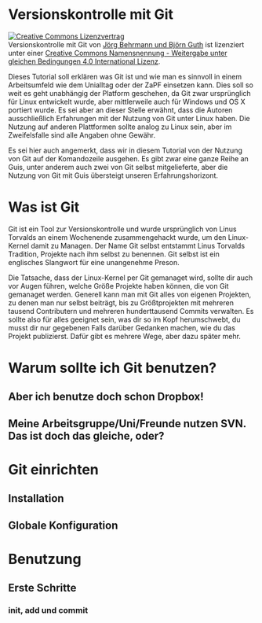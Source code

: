 Versionskontrolle mit Git
=========================

<a rel="license" href="http://creativecommons.org/licenses/by-sa/4.0/"><img alt="Creative Commons Lizenzvertrag" style="border-width:0" src="http://i.creativecommons.org/l/by-sa/4.0/88x31.png" /></a><br /><span xmlns:dct="http://purl.org/dc/terms/" href="http://purl.org/dc/dcmitype/Text" property="dct:title" rel="dct:type">Versionskontrolle mit Git</span> von <a xmlns:cc="http://creativecommons.org/ns#" href="https://github.com/behrmann/tutorials_de/blob/git_in-arbeit/Git.md" property="cc:attributionName" rel="cc:attributionURL">Jörg Behrmann und Björn Guth</a> ist lizenziert unter einer <a rel="license" href="http://creativecommons.org/licenses/by-sa/4.0/">Creative Commons Namensnennung - Weitergabe unter gleichen Bedingungen 4.0 International Lizenz</a>.

Dieses Tutorial soll erklären was Git ist und wie man es sinnvoll in einem Arbeitsumfeld
wie dem Unialltag oder der ZaPF einsetzen kann. Dies soll so weit es geht unabhängig der
Platform geschehen, da Git zwar ursprünglich für Linux entwickelt wurde, aber mittlerweile
auch für Windows und OS X portiert wurde. Es sei aber an dieser Stelle erwähnt, dass die
Autoren ausschließlich Erfahrungen mit der Nutzung von Git unter Linux haben. Die Nutzung
auf anderen Plattformen sollte analog zu Linux sein, aber im Zweifelsfalle sind alle
Angaben ohne Gewähr.

Es sei hier auch angemerkt, dass wir in diesem Tutorial von der Nutzung von Git auf der
Komandozeile ausgehen. Es gibt zwar eine ganze Reihe an Guis, unter anderem auch zwei von
Git selbst mitgelieferte, aber die Nutzung von Git mit Guis übersteigt unseren
Erfahrungshorizont.

# Was ist Git

Git ist ein Tool zur Versionskontrolle und wurde ursprünglich von Linus Torvalds an einem
Wochenende zusammengehackt wurde, um den Linux-Kernel damit zu Managen. Der Name Git
selbst entstammt Linus Torvalds Tradition, Projekte nach ihm selbst zu benennen. Git
selbst ist ein englisches Slangwort für eine unangenehme Preson.

Die Tatsache, dass der Linux-Kernel per Git gemanaget wird, sollte dir auch vor Augen
führen, welche Größe Projekte haben können, die von Git gemanaget werden. Generell kann
man mit Git alles von eigenen Projekten, zu denen man nur selbst beiträgt, bis zu
Größtprojekten mit mehreren tausend Contributern und mehreren hunderttausend Commits
verwalten. Es sollte also für alles geeignet sein, was dir so im Kopf herumschwebt, du
musst dir nur gegebenen Falls darüber Gedanken machen, wie du das Projekt publizierst.
Dafür gibt es mehrere Wege, aber dazu später mehr.

# Warum sollte ich Git benutzen?

## Aber ich benutze doch schon Dropbox!


## Meine Arbeitsgruppe/Uni/Freunde nutzen SVN. Das ist doch das gleiche, oder?


# Git einrichten

## Installation


## Globale Konfiguration


# Benutzung

## Erste Schritte


### init, add und commit


